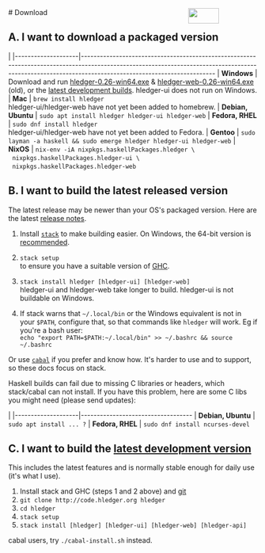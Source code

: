 <div style="float:right; text-align:right; white-space:nowrap; ">
<a style="margin-left:3px;" href="https://flattr.com/submit/auto?user_id=simonmichael&amp;url=http%3A%2F%2Fhledger.org" target="_blank"><img src="//api.flattr.com/button/flattr-badge-large.png" alt="" title="Flattr this" border="0"></a> 
<a href="https://www.paypal.com/cgi-bin/webscr?cmd=_s-xclick&amp;hosted_button_id=5J33NLXYXCYAY"><img width=62 height=31 border=0 src="https://www.paypal.com/en_US/i/btn/x-click-but04.gif" alt=""></a> 
<div style="display:inline-block; position:relative; top:5px; width:62px; height:31px;">
<script data-gratipay-username="simonmichael" data-gratipay-widget="button" src="//grtp.co/v1.js"></script> 
</div>
<a href="https://www.bountysource.com/trackers/536505-simonmichael-hledger"><img border=0 src="https://www.bountysource.com/badge/tracker?tracker_id=536505" alt=""></a> &nbsp;
</div>
# Download
<a name="packaged"></a>

## A. I want to download a packaged version
<!-- <sub>(If the download is out of date or doesn't run on my system, I might troubleshoot or donate to fund improvements)</sub> -->

<style>
tr { vertical-align:top; }
td { padding-bottom:.5em; padding-right:1em; }
td:first-of-type { 
  /* white-space:nowrap; */
  /* width:1%; */
}
a { white-space:nowrap; }
</style>

|
|--------------------|------------------------------------------------------------------------------------------------------------------------------------------------------------------------------------------------------
| **Windows**        | Download and run [hledger-0.26-win64.exe](http://hledger.org/downloads/hledger-0.26-win64.exe) <!-- (or the [32-bit build](http://hledger.org/downloads/hledger-0.26-win32.exe)) --> & [hledger-web-0.26-win64.exe](http://hledger.org/downloads/hledger-web-0.26-win64.exe) (old), or the [latest development builds](developer-guide.html). hledger-ui does not run on Windows.
| **Mac**            | `brew install hledger`<br>hledger-ui/hledger-web have not yet been added to homebrew.
| **Debian, Ubuntu** | `sudo apt install hledger hledger-ui hledger-web`
| **Fedora, RHEL**   | `sudo dnf install hledger`<br>hledger-ui/hledger-web have not yet been added to Fedora.
| **Gentoo**         | `sudo layman -a haskell && sudo emerge hledger hledger-ui hledger-web`
| **NixOS**          | `nix-env -iA nixpkgs.haskellPackages.hledger \`<br>&nbsp;&nbsp;`nixpkgs.haskellPackages.hledger-ui \`<br>&nbsp;&nbsp;`nixpkgs.haskellPackages.hledger-web`

<!--
**on another GNU/Linux\<small>(or can run Linux binaries)</small>**
[hledger.linux-32.zip]()
[hledger-web.linux-32.zip]()
[hledger.linux-64.zip]()
[hledger-web.linux-64.zip]()
Use cabal
-->

<!--
Building and supporting Windows and Mac binaries is costly, so
it's demand-driven - you can indicate demand by making a project
donation of any size. Binaries funded in this way will be linked here.
This is a quick way to help the project and your fellow users!
-->

<a name="released"></a>

## B. I want to build the latest released version

The latest release may be newer than your OS's packaged version. 
Here are the latest [release notes](release-notes.html).

1. Install [`stack`](http://haskellstack.org) to make building easier.
   On Windows, the 64-bit version is [recommended](https://github.com/simonmichael/hledger/issues/275#issuecomment-123834252).

2. `stack setup`\
   to ensure you have a suitable version of [GHC](https://www.haskell.org/ghc).

3. `stack install hledger [hledger-ui] [hledger-web]`\
   hledger-ui and hledger-web take longer to build. hledger-ui is not buildable on Windows.

4. If stack warns that `~/.local/bin` or the Windows equivalent is not in your `$PATH`,
   configure that, so that commands like `hledger` will work.
   Eg if you're a bash user:\
   `echo "export PATH=$PATH:~/.local/bin" >> ~/.bashrc && source ~/.bashrc`

Or use [`cabal`](https://www.haskell.org/cabal/) if you prefer and know how. 
It's harder to use and to support, so these docs focus on stack.

Haskell builds can fail due to missing C libraries or headers, which stack/cabal can not install.
If you have this problem, here are some C libs you might need (please send updates):

|
|--------------------|-----------------------------------
| **Debian, Ubuntu** | `sudo apt install ... ?` 
| **Fedora, RHEL**   | `sudo dnf install ncurses-devel`


<a name="unreleased"></a>

## C. I want to build the [latest development version](https://github.com/simonmichael/hledger/commits/master)

This includes the latest features and is normally stable enough for daily use (it's what I use).
<!-- See also the [Developer Guide](http://hledger.org/developer-guide.html). -->

1. Install stack and GHC (steps 1 and 2 above) and [git](https://en.wikipedia.org/wiki/Git)
2. `git clone http://code.hledger.org hledger`
3. `cd hledger`
4. `stack setup`
5. `stack install [hledger] [hledger-ui] [hledger-web] [hledger-api]`

cabal users, try `./cabal-install.sh` instead.

<!--
Detailed cabal instructions:
1. Install [GHC](http://haskell.org/ghc) and [cabal](http://haskell.org/cabal/download.html) if needed.
2. Ensure `~/.cabal/bin` or the Windows equivalent is in your `$PATH`.
3. `cabal update`
4. `cabal install alex happy`
5. `mkdir hledger-sandbox`
6. `cd hledger-sandbox`
7. `cabal sandbox init`
8. `cabal install hledger[-ui|-web]` (On Windows, hledger-ui is [not yet supported](https://github.com/coreyoconnor/vty/pull/1).)
9. Ensure this `.../hledger-sandbox/.cabal-sandbox/bin` is in your `$PATH` (or move its contents to ~/.cabal/bin).
-->
<!--
**in a VM**

- if stack or cabal can't run on your OS, maybe this [vagrant image](https://github.com/sciurus/hledger-vagrant) can ?
-->
